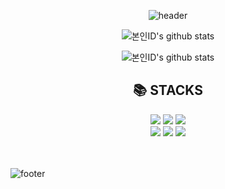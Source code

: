 <div align=center>

  ![header](https://capsule-render.vercel.app/api?type=waving&color=auto&height=250&section=header&text=Hello%20World&desc=lnuvy&fontColor=black&fontAlignY=40&fontSize=100&descSize=40&descAlignY=70)

</div>

<div align=center>
  
  ![본인ID's github stats](https://github-readme-stats.vercel.app/api?username=lnuvy&show_icons=true)

    
![본인ID's github stats](https://github-readme-stats.vercel.app/api/top-langs/?username=lnuvy&show_icons=true&hide_border=true&title_color=004386&icon_color=004386&layout=compact)
    

  <div>
    <h2>📚 STACKS</h2>
    <div>
      <img src="https://img.shields.io/badge/react-61DAFB?style=for-the-badge&logo=react&logoColor=black">
      <img src="https://img.shields.io/badge/ts-3178C6?style=for-the-badge&logo=typescript&logoColor=white">
      <img src="https://img.shields.io/badge/node.js-339933?style=for-the-badge&logo=Node.js&logoColor=white">
      <br>
      <img src="https://img.shields.io/badge/mysql-4479A1?style=for-the-badge&logo=mysql&logoColor=white"> 
      <img src="https://img.shields.io/badge/git-F05032?style=for-the-badge&logo=git&logoColor=white"> 
      <img src="https://img.shields.io/badge/aws-ec7211?style=for-the-badge&logo=amazonaws&logoColor=white"> 
      <br>
      <br>
    </div>
  </div>
  <br>
  <!--       <img src="https://img.shields.io/badge/javascript-F7DF1E?style=for-the-badge&logo=javascript&logoColor=black">  -->
<!--       <img src="https://img.shields.io/badge/mongoDB-ffffff?style=for-the-badge&logo=MongoDB&logoColor=47A248"> -->
<!--       <img src="https://img.shields.io/badge/express-000000?style=for-the-badge&logo=express&logoColor=white"> -->
<!--       <img src="https://img.shields.io/badge/mariaDB-003545?style=for-the-badge&logo=mariaDB&logoColor=white"> -->
<!--       <img src="https://img.shields.io/badge/bootstrap-7952B3?style=for-the-badge&logo=bootstrap&logoColor=white"> -->
<!--       <img src="https://img.shields.io/badge/firebase-FFCA28?style=for-the-badge&logo=firebase&logoColor=white"> -->
<!--       <img src="https://img.shields.io/badge/jquery-0769AD?style=for-the-badge&logo=jquery&logoColor=white"> -->
<!--       <img src="https://img.shields.io/badge/java-007396?style=for-the-badge&logo=java&logoColor=white"> -->
<!--       <img src="https://img.shields.io/badge/github-181717?style=for-the-badge&logo=github&logoColor=white"> -->
  
  
</div>


![footer](https://capsule-render.vercel.app/api?type=waving&color=gradient&height=160&section=footer)



<!-- 
![header](https://capsule-render.vercel.app/api?type=waving&color=gradient&height=160&section=header&text=ssinking91&fontSize=70)
 
<!-- [![Hits](https://hits.seeyoufarm.com/api/count/incr/badge.svg?url=https%3A%2F%2Fgithub.com%2Fssinking91&count_bg=%2310C7B3&title_bg=%23555555&icon=&icon_color=%23CD9696&title=hits&edge_flat=false)](https://github.com/ssinking91)   -->

<!-- 
<img src="https://komarev.com/ghpvc/?username=ssinking91&&style=flat-square" align="right" />
<br>
<h1 align="center">Hi 👋, I'm Hang Min Shin</h1>
<h3 align="center">A passionate frontend developer from Korea</h3>
<br>

- 🌱 I’m currently learning **WebSocket, Socket.IO**

- 📝 I regularly write articles on [https://blog.naver.com/tlsgkdals71](https://blog.naver.com/tlsgkdals71)

- 📫 How to reach me **tlsgkdals71@naver.com**

- ⚡ Fun fact **I think I am little funny**

<h3 align="left">Languages and Tools:</h3>
<p align="left">
  <a href="https://reactjs.org/" target="_blank" rel="noreferrer"> <img src="https://raw.githubusercontent.com/devicons/devicon/master/icons/react/react-original-wordmark.svg" alt="react" width="40" height="40"/> </a>
  <a href="https://redux.js.org" target="_blank" rel="noreferrer"> <img src="https://raw.githubusercontent.com/devicons/devicon/master/icons/redux/redux-original.svg" alt="redux" width="40" height="40"/> </a> 
  <a href="https://developer.mozilla.org/en-US/docs/Web/JavaScript" target="_blank" rel="noreferrer"> <img src="https://raw.githubusercontent.com/devicons/devicon/master/icons/javascript/javascript-original.svg" alt="javascript" width="40" height="40"/> </a>
 <a href="https://developer.mozilla.org/en-US/docs/Web/JavaScript" target="_blank" rel="noreferrer"> <img src="https://raw.githubusercontent.com/devicons/devicon/master/icons/typescript/typescript-original.svg" alt="javascript" width="40" height="40"/> </a>
  <a href="https://www.w3.org/html/" target="_blank" rel="noreferrer"> <img src="https://raw.githubusercontent.com/devicons/devicon/master/icons/html5/html5-original-wordmark.svg" alt="html5" width="40" height="40"/> </a> 
  <a href="https://www.w3schools.com/css/" target="_blank" rel="noreferrer"> <img src="https://raw.githubusercontent.com/devicons/devicon/master/icons/css3/css3-original-wordmark.svg" alt="css3" width="40" height="40"/> </a> 
  <a href="https://firebase.google.com/" target="_blank" rel="noreferrer"> <img src="https://www.vectorlogo.zone/logos/firebase/firebase-icon.svg" alt="firebase" width="40" height="40"/> </a>
  <a href="https://git-scm.com/" target="_blank" rel="noreferrer"> <img src="https://www.vectorlogo.zone/logos/git-scm/git-scm-icon.svg" alt="git" width="40" height="40"/> </a> 
  <a href="https://www.figma.com/" target="_blank" rel="noreferrer"> <img src="https://www.vectorlogo.zone/logos/figma/figma-icon.svg" alt="figma" width="40" height="40"/> </a>
</p>

## Github Stats  
<table><tr><td valign="top" width="50%">

<img src="https://github-readme-stats.vercel.app/api?username=ssinking91&show_icons=true&count_private=true&hide_border=true" align="left" style="width: 100%" />

</td><td valign="top" width="50%">

<img src="https://github-readme-stats.vercel.app/api/top-langs/?username=ssinking91&hide_border=true&layout=compact" align="left" style="width: 100%" />

</td></tr></table>  

<br/>

  ![footer](https://capsule-render.vercel.app/api?type=waving&color=gradient&height=160&section=footer)

-->
